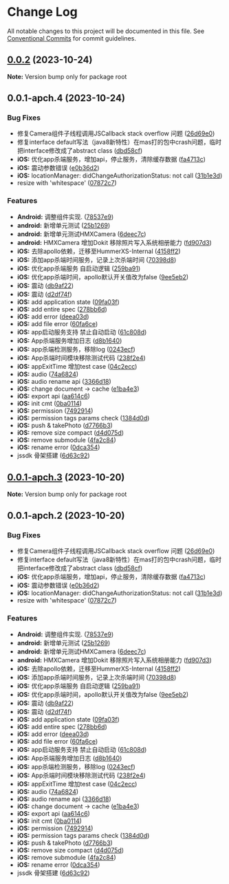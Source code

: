 # Change Log

All notable changes to this project will be documented in this file.
See [Conventional Commits](https://conventionalcommits.org) for commit guidelines.

## [0.0.2](https://git.xiaojukeji.com/OrangeLabs/Hummer/hummerx/compare/v0.0.1-apch.4...v0.0.2) (2023-10-24)

**Note:** Version bump only for package root





## 0.0.1-apch.4 (2023-10-24)


### Bug Fixes

* 修复Camera组件子线程调用JSCallback stack overflow 问题 ([26d69e0](https://git.xiaojukeji.com/OrangeLabs/Hummer/hummerx/commits/26d69e0dd37608fc6f19cf3c6143252019b7c221))
* 修复interface default写法（java8新特性）在mas打的包中crash问题，临时把interface修改成了abstract class ([dbd58cf](https://git.xiaojukeji.com/OrangeLabs/Hummer/hummerx/commits/dbd58cffb04aa05933331f6470dfa2759a8c0161))
* **iOS:** 优化app杀端服务，增加api，停止服务，清除缓存数据 ([fa4713c](https://git.xiaojukeji.com/OrangeLabs/Hummer/hummerx/commits/fa4713cddd92c95e690b1dc923653d988c6f959c))
* **iOS:** 震动参数错误 ([e0b36d2](https://git.xiaojukeji.com/OrangeLabs/Hummer/hummerx/commits/e0b36d2e17758866bae41ba2984bc832d0df30f5))
* **iOS:** locationManager: didChangeAuthorizationStatus: not call ([31b1e3d](https://git.xiaojukeji.com/OrangeLabs/Hummer/hummerx/commits/31b1e3dbf66b0b92afa335446a6a83903b5546a9))
* resize with 'whitespace' ([07872c7](https://git.xiaojukeji.com/OrangeLabs/Hummer/hummerx/commits/07872c7f3b8e03201e3ff73f5cc188eded01619b))


### Features

* **Android:** 调整组件实现. ([78537e9](https://git.xiaojukeji.com/OrangeLabs/Hummer/hummerx/commits/78537e986ebb327d350600067228557ad1cacc03))
* **android:** 新增单元测试 ([25b1269](https://git.xiaojukeji.com/OrangeLabs/Hummer/hummerx/commits/25b1269ad4140856f5c251fd22fa2cddd551549e))
* **android:** 新增单元测试HMXCamera ([6deec7c](https://git.xiaojukeji.com/OrangeLabs/Hummer/hummerx/commits/6deec7c9446e6c5b874e4eda48801574f52e40fe))
* **android:** HMXCamera 增加Dokit 移除照片写入系统相册能力 ([fd907d3](https://git.xiaojukeji.com/OrangeLabs/Hummer/hummerx/commits/fd907d306507f16f6c6b72d1a7703ace4b246f06))
* **iOS:** 去除apollo依赖，迁移至HummerXS-Internal ([4158ff2](https://git.xiaojukeji.com/OrangeLabs/Hummer/hummerx/commits/4158ff2137a7ce5dda512ca226999f892f517964))
* **iOS:** 添加app杀端时间服务，记录上次杀端时间 ([70398d8](https://git.xiaojukeji.com/OrangeLabs/Hummer/hummerx/commits/70398d85f288d20c0206d5cfa91d2fba259eed92))
* **iOS:** 优化app杀端服务 自启动逻辑 ([259ba91](https://git.xiaojukeji.com/OrangeLabs/Hummer/hummerx/commits/259ba91625632a387ea1575171bd245449786485))
* **iOS:** 优化app杀端时间，apollo默认开关值改为false ([9ee5eb2](https://git.xiaojukeji.com/OrangeLabs/Hummer/hummerx/commits/9ee5eb2fd7327acf137839f8e159afe245c91dd0))
* **iOS:** 震动 ([db9af22](https://git.xiaojukeji.com/OrangeLabs/Hummer/hummerx/commits/db9af22edc4091e4659fcb50684ce6582e32e131))
* **iOS:** 震动 ([d2df74f](https://git.xiaojukeji.com/OrangeLabs/Hummer/hummerx/commits/d2df74feba7f26199b44c7f4a17f2f48eb1ce579))
* **iOS:** add application state ([09fa03f](https://git.xiaojukeji.com/OrangeLabs/Hummer/hummerx/commits/09fa03f40a0ac01ee68bd70621209a90a9c2123b))
* **iOS:** add entire spec ([278bb6d](https://git.xiaojukeji.com/OrangeLabs/Hummer/hummerx/commits/278bb6df925cbc569abc3806ffed0bbbb146c42c))
* **iOS:** add error ([deea03d](https://git.xiaojukeji.com/OrangeLabs/Hummer/hummerx/commits/deea03d3d7fa58a0c5e73223b62678cd7c962612))
* **iOS:** add file error ([60fa6ce](https://git.xiaojukeji.com/OrangeLabs/Hummer/hummerx/commits/60fa6ce8c7ed2734e7b5311f889d059c321e25f8))
* **iOS:** app启动服务支持 禁止自动启动 ([61c808d](https://git.xiaojukeji.com/OrangeLabs/Hummer/hummerx/commits/61c808d05df6bc638ee3cf6b953014fa3b828f19))
* **iOS:** App杀端服务增加日志 ([d8b1640](https://git.xiaojukeji.com/OrangeLabs/Hummer/hummerx/commits/d8b1640c00175cc8fdd9279ced32e4a25bb7cdfe))
* **iOS:** app杀端检测服务，移除log ([0243ecf](https://git.xiaojukeji.com/OrangeLabs/Hummer/hummerx/commits/0243ecf644de2eb9370c3ea91113edd5f4d953fc))
* **iOS:** App杀端时间模块移除测试代码 ([238f2e4](https://git.xiaojukeji.com/OrangeLabs/Hummer/hummerx/commits/238f2e4dd7973bfb383b0a27b204683d822ea0fd))
* **iOS:** appExitTime 增加test case ([04c2ecc](https://git.xiaojukeji.com/OrangeLabs/Hummer/hummerx/commits/04c2ecc3b43ac66963ad20eb6c30b572952942cb))
* **iOS:** audio ([74a6824](https://git.xiaojukeji.com/OrangeLabs/Hummer/hummerx/commits/74a68247d4e31a649c2f955f893a07d55d0f6811))
* **iOS:** audio rename api ([3366d18](https://git.xiaojukeji.com/OrangeLabs/Hummer/hummerx/commits/3366d1817b765208c09d454c764d41455c9c33e7))
* **iOS:** change document -> cache ([e1ba4e3](https://git.xiaojukeji.com/OrangeLabs/Hummer/hummerx/commits/e1ba4e35518b0f69f34cd2a6f8bfebf4de36eae6))
* **iOS:** export api ([aa614c6](https://git.xiaojukeji.com/OrangeLabs/Hummer/hummerx/commits/aa614c6fe678a01d108d842d3c8274e4b83d53bd))
* **iOS:** init cmt ([0ba0114](https://git.xiaojukeji.com/OrangeLabs/Hummer/hummerx/commits/0ba0114006b1bbe0d1e50fae960b18e09662fdd9))
* **iOS:** permission ([7492914](https://git.xiaojukeji.com/OrangeLabs/Hummer/hummerx/commits/7492914bdc67cd1c97a7aa4e0022a4c6b6bfa6d1))
* **iOS:** permission tags params check ([1384d0d](https://git.xiaojukeji.com/OrangeLabs/Hummer/hummerx/commits/1384d0d71b561ca1a63d3a468c7621f0ce87e60c))
* **iOS:** push & takePhoto ([d7766b3](https://git.xiaojukeji.com/OrangeLabs/Hummer/hummerx/commits/d7766b3e7746a0fcb754822d5ac7bd89cce887b1))
* **iOS:** remove size compact ([d4d075d](https://git.xiaojukeji.com/OrangeLabs/Hummer/hummerx/commits/d4d075d895f6d1bdc4df8e664039856ca51520c5))
* **iOS:** remove submodule ([4fa2c84](https://git.xiaojukeji.com/OrangeLabs/Hummer/hummerx/commits/4fa2c843349c8e3177269b7071765fb19bab09ce))
* **iOS:** rename error ([0dca354](https://git.xiaojukeji.com/OrangeLabs/Hummer/hummerx/commits/0dca354feab2d291d810e949b20e10a357cd50c7))
* jssdk 骨架搭建 ([6d63c92](https://git.xiaojukeji.com/OrangeLabs/Hummer/hummerx/commits/6d63c928b68450dcdc93de8d5e830aa876807b87))





## [0.0.1-apch.3](https://git.xiaojukeji.com/OrangeLabs/Hummer/hummerx/compare/v0.0.1-apch.2...v0.0.1-apch.3) (2023-10-20)

**Note:** Version bump only for package root





## 0.0.1-apch.2 (2023-10-20)


### Bug Fixes

* 修复Camera组件子线程调用JSCallback stack overflow 问题 ([26d69e0](https://git.xiaojukeji.com/OrangeLabs/Hummer/hummerx/commits/26d69e0dd37608fc6f19cf3c6143252019b7c221))
* 修复interface default写法（java8新特性）在mas打的包中crash问题，临时把interface修改成了abstract class ([dbd58cf](https://git.xiaojukeji.com/OrangeLabs/Hummer/hummerx/commits/dbd58cffb04aa05933331f6470dfa2759a8c0161))
* **iOS:** 优化app杀端服务，增加api，停止服务，清除缓存数据 ([fa4713c](https://git.xiaojukeji.com/OrangeLabs/Hummer/hummerx/commits/fa4713cddd92c95e690b1dc923653d988c6f959c))
* **iOS:** 震动参数错误 ([e0b36d2](https://git.xiaojukeji.com/OrangeLabs/Hummer/hummerx/commits/e0b36d2e17758866bae41ba2984bc832d0df30f5))
* **iOS:** locationManager: didChangeAuthorizationStatus: not call ([31b1e3d](https://git.xiaojukeji.com/OrangeLabs/Hummer/hummerx/commits/31b1e3dbf66b0b92afa335446a6a83903b5546a9))
* resize with 'whitespace' ([07872c7](https://git.xiaojukeji.com/OrangeLabs/Hummer/hummerx/commits/07872c7f3b8e03201e3ff73f5cc188eded01619b))


### Features

* **Android:** 调整组件实现. ([78537e9](https://git.xiaojukeji.com/OrangeLabs/Hummer/hummerx/commits/78537e986ebb327d350600067228557ad1cacc03))
* **android:** 新增单元测试 ([25b1269](https://git.xiaojukeji.com/OrangeLabs/Hummer/hummerx/commits/25b1269ad4140856f5c251fd22fa2cddd551549e))
* **android:** 新增单元测试HMXCamera ([6deec7c](https://git.xiaojukeji.com/OrangeLabs/Hummer/hummerx/commits/6deec7c9446e6c5b874e4eda48801574f52e40fe))
* **android:** HMXCamera 增加Dokit 移除照片写入系统相册能力 ([fd907d3](https://git.xiaojukeji.com/OrangeLabs/Hummer/hummerx/commits/fd907d306507f16f6c6b72d1a7703ace4b246f06))
* **iOS:** 去除apollo依赖，迁移至HummerXS-Internal ([4158ff2](https://git.xiaojukeji.com/OrangeLabs/Hummer/hummerx/commits/4158ff2137a7ce5dda512ca226999f892f517964))
* **iOS:** 添加app杀端时间服务，记录上次杀端时间 ([70398d8](https://git.xiaojukeji.com/OrangeLabs/Hummer/hummerx/commits/70398d85f288d20c0206d5cfa91d2fba259eed92))
* **iOS:** 优化app杀端服务 自启动逻辑 ([259ba91](https://git.xiaojukeji.com/OrangeLabs/Hummer/hummerx/commits/259ba91625632a387ea1575171bd245449786485))
* **iOS:** 优化app杀端时间，apollo默认开关值改为false ([9ee5eb2](https://git.xiaojukeji.com/OrangeLabs/Hummer/hummerx/commits/9ee5eb2fd7327acf137839f8e159afe245c91dd0))
* **iOS:** 震动 ([db9af22](https://git.xiaojukeji.com/OrangeLabs/Hummer/hummerx/commits/db9af22edc4091e4659fcb50684ce6582e32e131))
* **iOS:** 震动 ([d2df74f](https://git.xiaojukeji.com/OrangeLabs/Hummer/hummerx/commits/d2df74feba7f26199b44c7f4a17f2f48eb1ce579))
* **iOS:** add application state ([09fa03f](https://git.xiaojukeji.com/OrangeLabs/Hummer/hummerx/commits/09fa03f40a0ac01ee68bd70621209a90a9c2123b))
* **iOS:** add entire spec ([278bb6d](https://git.xiaojukeji.com/OrangeLabs/Hummer/hummerx/commits/278bb6df925cbc569abc3806ffed0bbbb146c42c))
* **iOS:** add error ([deea03d](https://git.xiaojukeji.com/OrangeLabs/Hummer/hummerx/commits/deea03d3d7fa58a0c5e73223b62678cd7c962612))
* **iOS:** add file error ([60fa6ce](https://git.xiaojukeji.com/OrangeLabs/Hummer/hummerx/commits/60fa6ce8c7ed2734e7b5311f889d059c321e25f8))
* **iOS:** app启动服务支持 禁止自动启动 ([61c808d](https://git.xiaojukeji.com/OrangeLabs/Hummer/hummerx/commits/61c808d05df6bc638ee3cf6b953014fa3b828f19))
* **iOS:** App杀端服务增加日志 ([d8b1640](https://git.xiaojukeji.com/OrangeLabs/Hummer/hummerx/commits/d8b1640c00175cc8fdd9279ced32e4a25bb7cdfe))
* **iOS:** app杀端检测服务，移除log ([0243ecf](https://git.xiaojukeji.com/OrangeLabs/Hummer/hummerx/commits/0243ecf644de2eb9370c3ea91113edd5f4d953fc))
* **iOS:** App杀端时间模块移除测试代码 ([238f2e4](https://git.xiaojukeji.com/OrangeLabs/Hummer/hummerx/commits/238f2e4dd7973bfb383b0a27b204683d822ea0fd))
* **iOS:** appExitTime 增加test case ([04c2ecc](https://git.xiaojukeji.com/OrangeLabs/Hummer/hummerx/commits/04c2ecc3b43ac66963ad20eb6c30b572952942cb))
* **iOS:** audio ([74a6824](https://git.xiaojukeji.com/OrangeLabs/Hummer/hummerx/commits/74a68247d4e31a649c2f955f893a07d55d0f6811))
* **iOS:** audio rename api ([3366d18](https://git.xiaojukeji.com/OrangeLabs/Hummer/hummerx/commits/3366d1817b765208c09d454c764d41455c9c33e7))
* **iOS:** change document -> cache ([e1ba4e3](https://git.xiaojukeji.com/OrangeLabs/Hummer/hummerx/commits/e1ba4e35518b0f69f34cd2a6f8bfebf4de36eae6))
* **iOS:** export api ([aa614c6](https://git.xiaojukeji.com/OrangeLabs/Hummer/hummerx/commits/aa614c6fe678a01d108d842d3c8274e4b83d53bd))
* **iOS:** init cmt ([0ba0114](https://git.xiaojukeji.com/OrangeLabs/Hummer/hummerx/commits/0ba0114006b1bbe0d1e50fae960b18e09662fdd9))
* **iOS:** permission ([7492914](https://git.xiaojukeji.com/OrangeLabs/Hummer/hummerx/commits/7492914bdc67cd1c97a7aa4e0022a4c6b6bfa6d1))
* **iOS:** permission tags params check ([1384d0d](https://git.xiaojukeji.com/OrangeLabs/Hummer/hummerx/commits/1384d0d71b561ca1a63d3a468c7621f0ce87e60c))
* **iOS:** push & takePhoto ([d7766b3](https://git.xiaojukeji.com/OrangeLabs/Hummer/hummerx/commits/d7766b3e7746a0fcb754822d5ac7bd89cce887b1))
* **iOS:** remove size compact ([d4d075d](https://git.xiaojukeji.com/OrangeLabs/Hummer/hummerx/commits/d4d075d895f6d1bdc4df8e664039856ca51520c5))
* **iOS:** remove submodule ([4fa2c84](https://git.xiaojukeji.com/OrangeLabs/Hummer/hummerx/commits/4fa2c843349c8e3177269b7071765fb19bab09ce))
* **iOS:** rename error ([0dca354](https://git.xiaojukeji.com/OrangeLabs/Hummer/hummerx/commits/0dca354feab2d291d810e949b20e10a357cd50c7))
* jssdk 骨架搭建 ([6d63c92](https://git.xiaojukeji.com/OrangeLabs/Hummer/hummerx/commits/6d63c928b68450dcdc93de8d5e830aa876807b87))
